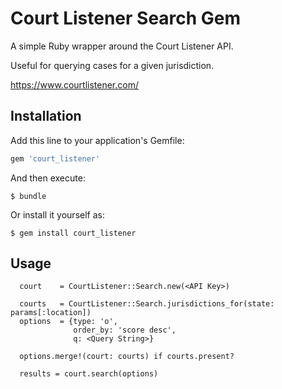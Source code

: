 # Court Listener Search Gem

A simple Ruby wrapper around the Court Listener API.

Useful for querying cases for a given jurisdiction.

https://www.courtlistener.com/

## Installation

Add this line to your application's Gemfile:

```ruby
gem 'court_listener'
```

And then execute:

    $ bundle

Or install it yourself as:

    $ gem install court_listener

## Usage

```
  court    = CourtListener::Search.new(<API Key>)

  courts   = CourtListener::Search.jurisdictions_for(state: params[:location])   
  options  = {type: 'o', 
              order_by: 'score desc',
              q: <Query String>}

  options.merge!(court: courts) if courts.present?

  results = court.search(options)
```
